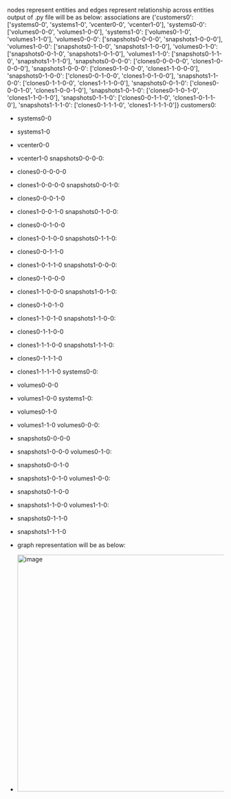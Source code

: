 nodes represent entities and edges represent relationship across entities
output of .py file will be as below:
associations are {'customers0': ['systems0-0', 'systems1-0', 'vcenter0-0', 'vcenter1-0'], 'systems0-0': ['volumes0-0-0', 'volumes1-0-0'], 'systems1-0': ['volumes0-1-0', 'volumes1-1-0'], 'volumes0-0-0': ['snapshots0-0-0-0', 'snapshots1-0-0-0'], 'volumes1-0-0': ['snapshots0-1-0-0', 'snapshots1-1-0-0'], 'volumes0-1-0': ['snapshots0-0-1-0', 'snapshots1-0-1-0'], 'volumes1-1-0': ['snapshots0-1-1-0', 'snapshots1-1-1-0'], 'snapshots0-0-0-0': ['clones0-0-0-0-0', 'clones1-0-0-0-0'], 'snapshots1-0-0-0': ['clones0-1-0-0-0', 'clones1-1-0-0-0'], 'snapshots0-1-0-0': ['clones0-0-1-0-0', 'clones1-0-1-0-0'], 'snapshots1-1-0-0': ['clones0-1-1-0-0', 'clones1-1-1-0-0'], 'snapshots0-0-1-0': ['clones0-0-0-1-0', 'clones1-0-0-1-0'], 'snapshots1-0-1-0': ['clones0-1-0-1-0', 'clones1-1-0-1-0'], 'snapshots0-1-1-0': ['clones0-0-1-1-0', 'clones1-0-1-1-0'], 'snapshots1-1-1-0': ['clones0-1-1-1-0', 'clones1-1-1-1-0']}
customers0:
- systems0-0
- systems1-0
- vcenter0-0
- vcenter1-0
snapshots0-0-0-0:
- clones0-0-0-0-0
- clones1-0-0-0-0
snapshots0-0-1-0:
- clones0-0-0-1-0
- clones1-0-0-1-0
snapshots0-1-0-0:
- clones0-0-1-0-0
- clones1-0-1-0-0
snapshots0-1-1-0:
- clones0-0-1-1-0
- clones1-0-1-1-0
snapshots1-0-0-0:
- clones0-1-0-0-0
- clones1-1-0-0-0
snapshots1-0-1-0:
- clones0-1-0-1-0
- clones1-1-0-1-0
snapshots1-1-0-0:
- clones0-1-1-0-0
- clones1-1-1-0-0
snapshots1-1-1-0:
- clones0-1-1-1-0
- clones1-1-1-1-0
systems0-0:
- volumes0-0-0
- volumes1-0-0
systems1-0:
- volumes0-1-0
- volumes1-1-0
volumes0-0-0:
- snapshots0-0-0-0
- snapshots1-0-0-0
volumes0-1-0:
- snapshots0-0-1-0
- snapshots1-0-1-0
volumes1-0-0:
- snapshots0-1-0-0
- snapshots1-1-0-0
volumes1-1-0:
- snapshots0-1-1-0
- snapshots1-1-1-0

- graph representation will be as below:
- <img width="551" alt="image" src="https://github.com/prathima-sibbala/generalized-datagen-tool/assets/139799062/71c86a2e-56bc-4956-b06a-4e66495de519">

